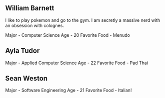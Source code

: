 ## William Barnett
I like to play pokemon and go to the gym. I am secretly a massive nerd with an obsession with colognes.

Major - Computer Science
Age - 20
Favorite Food - Menudo

## Ayla Tudor
Major - Applied Computer Science
Age - 22
Favorite Food - Pad Thai 

## Sean Weston
Major - Software Engineering
Age - 21
Favorite Food - Italian!
